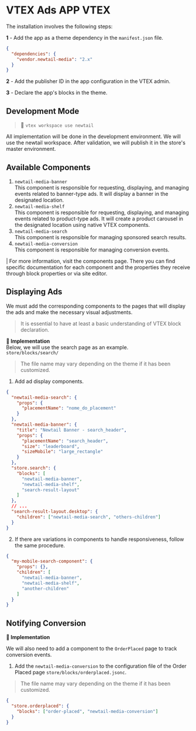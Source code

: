 # VTEX Ads APP VTEX

The installation involves the following steps:

**1** - Add the app as a theme dependency in the `manifest.json` file.

```json
{
  "dependencies": {
    "vendor.newtail-media": "2.x"
  }
}
```

**2** - Add the publisher ID in the app configuration in the VTEX admin.

**3** - Declare the app's blocks in the theme.

## Development Mode

> 🚧 `vtex workspace use newtail`

All implementation will be done in the development environment. We will use the newtail workspace. After validation, we will publish it in the store's master environment.

## Available Components

1. `newtail-media-banner`  
   This component is responsible for requesting, displaying, and managing events related to banner-type ads. It will display a banner in the designated location.
2. `newtail-media-shelf`  
   This component is responsible for requesting, displaying, and managing events related to product-type ads. It will create a product carousel in the designated location using native VTEX components.
3. `newtail-media-search`  
   This component is responsible for managing sponsored search results.
4. `newtail-media-conversion`  
   This component is responsible for managing conversion events.

| For more information, visit the components page. There you can find specific documentation for each component and the properties they receive through block properties or via site editor.

## Displaying Ads

We must add the corresponding components to the pages that will display the ads and make the necessary visual adjustments.

> It is essential to have at least a basic understanding of VTEX block declaration.

**📘 Implementation**  
Below, we will use the search page as an example.  
`store/blocks/search/`

> The file name may vary depending on the theme if it has been customized.

1. Add ad display components.

```json
{
  "newtail-media-search": {
    "props": {
      "placementName": "nome_do_placement"
    }
  },
  "newtail-media-banner": {
    "title": "Newtail Banner - search_header",
    "props": {
      "placementName": "search_header",
      "size": "leaderboard",
      "sizeMobile": "large_rectangle"
    }
  },
  "store.search": {
    "blocks": [
      "newtail-media-banner",
      "newtail-media-shelf",
      "search-result-layout"
    ]
  },
  // ...
  "search-result-layout.desktop": {
    "children": ["newtail-media-search", "others-children"]
  }
}
```

2. If there are variations in components to handle responsiveness, follow the same procedure.

```json
{
  "my-mobile-search-component": {
    "props": {},
    "children": [
      "newtail-media-banner",
      "newtail-media-shelf",
      "another-children"
    ]
  }
}
```

## Notifying Conversion

**📘 Implementation**

We will also need to add a component to the `OrderPlaced` page to track conversion events.

1. Add the `newtail-media-conversion` to the configuration file of the Order Placed page `store/blocks/orderplaced.jsonc`.

> The file name may vary depending on the theme if it has been customized.

```json
{
  "store.orderplaced": {
    "blocks": ["order-placed", "newtail-media-conversion"]
  }
}
```

